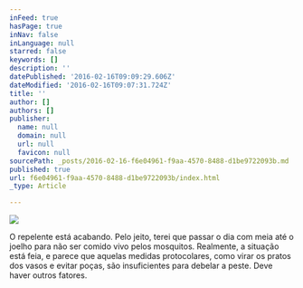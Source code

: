 ```yaml
---
inFeed: true
hasPage: true
inNav: false
inLanguage: null
starred: false
keywords: []
description: ''
datePublished: '2016-02-16T09:09:29.606Z'
dateModified: '2016-02-16T09:07:31.724Z'
title: ''
author: []
authors: []
publisher:
  name: null
  domain: null
  url: null
  favicon: null
sourcePath: _posts/2016-02-16-f6e04961-f9aa-4570-8488-d1be9722093b.md
published: true
url: f6e04961-f9aa-4570-8488-d1be9722093b/index.html
_type: Article

---
```

![](https://the-grid-user-content.s3-us-west-2.amazonaws.com/a5dcbd79-4d44-4173-b726-f6ab17aac5fd.jpg)

O repelente está acabando. Pelo jeito, terei que passar o dia com meia até o joelho para não ser comido vivo pelos mosquitos. Realmente, a situação está feia, e parece que aquelas medidas protocolares, como virar os pratos dos vasos e evitar poças, são insuficientes para debelar a peste. Deve haver outros fatores.
